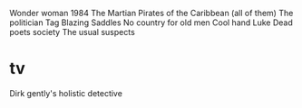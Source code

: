 Wonder woman 1984
The Martian
Pirates of the Caribbean (all of them)
The politician
Tag
Blazing Saddles
No country for old men
Cool hand Luke
Dead poets society
The usual suspects



# tv
Dirk gently's holistic detective